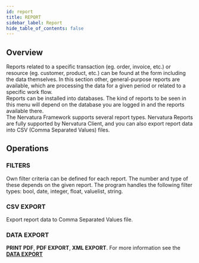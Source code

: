 ```yaml
---
id: report
title: REPORT
sidebar_label: Report
hide_table_of_contents: false
---
```


## Overview

Reports related to a specific transaction (eg. order, invoice, etc.) or resource (eg. customer, product, etc.) can be found at the form including the data themselves. In this section other, general-purpose reports are available, which are processing the data for a given period or related to a specific work flow.<br />
Reports can be installed into databases. The kind of reports to be seen in this menu will depend on the database you are logged in and the reports available there.<br />
The Nervatura Framework supports several report types. Nervatura Reports are fully supported by Nervatura Client, and you can also export report data into CSV (Comma Separated Values) files.

## Operations

### FILTERS
Own filter criteria can be defined for each report. The number and type of these depends on the given report. The program handles the following filter types: bool, date, integer, float, valuelist, string.

### CSV EXPORT
Export report data to Comma Separated Values file.

### DATA EXPORT
**PRINT PDF**, **PDF EXPORT**, **XML EXPORT**. For more information see the [**DATA EXPORT**](export)
